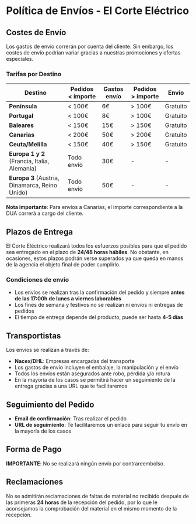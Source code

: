 # Política de Envíos - El Corte Eléctrico

## Costes de Envío

Los gastos de envío correrán por cuenta del cliente. Sin embargo, los costes de envío podrían variar gracias a nuestras promociones y ofertas especiales.

### Tarifas por Destino

| **Destino** | **Pedidos < importe** | **Gastos envío** | **Pedidos > importe** | **Envío** |
|---|---|---|---|---|
| **Península** | < 100€ | 6€ | > 100€ | Gratuito |
| **Portugal** | < 100€ | 8€ | > 100€ | Gratuito |
| **Baleares** | < 150€ | 15€ | > 150€ | Gratuito |
| **Canarias** | < 200€ | 50€ | > 200€ | Gratuito |
| **Ceuta/Melilla** | < 150€ | 40€ | > 150€ | Gratuito |
| **Europa 1 y 2** (Francia, Italia, Alemania) | Todo envío | 30€ | - | - |
| **Europa 3** (Austria, Dinamarca, Reino Unido) | Todo envío | 50€ | - | - |

**Nota importante**: Para envíos a Canarias, el importe correspondiente a la DUA correrá a cargo del cliente.

## Plazos de Entrega

El Corte Eléctrico realizará todos los esfuerzos posibles para que el pedido sea entregado en el plazo de **24/48 horas hábiles**. No obstante, en ocasiones, estos plazos podrán verse superados ya que queda en manos de la agencia el objeto final de poder cumplirlo.

### Condiciones de envío
- Los envíos se realizan tras la confirmación del pedido y siempre **antes de las 17:00h de lunes a viernes laborables**
- Los fines de semana y festivos no se realizan ni envíos ni entregas de pedidos
- El tiempo de entrega depende del producto, puede ser hasta **4-5 días**

## Transportistas

Los envíos se realizan a través de:
- **Nacex/DHL**: Empresas encargadas del transporte
- Los gastos de envío incluyen el embalaje, la manipulación y el envío
- Todos los envíos están asegurados ante robo, pérdida y/o rotura
- En la mayoría de los casos se permitirá hacer un seguimiento de la entrega gracias a una URL que te facilitaremos

## Seguimiento del Pedido

- **Email de confirmación**: Tras realizar el pedido
- **URL de seguimiento**: Te facilitaremos un enlace para seguir tu envío en la mayoría de los casos

## Forma de Pago

**IMPORTANTE**: No se realizará ningún envío por contrareembolso.

## Reclamaciones

No se admitirán reclamaciones de faltas de material no recibido después de las primeras **24 horas** de la recepción del pedido, por lo que le aconsejamos la comprobación del material en el mismo momento de la recepción.